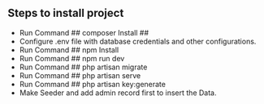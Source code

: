 ## Steps to install project
- Run Command ## composer Install ##
- Configure .env file with database credentials and other configurations.
- Run Command ## npm Install 
- Run Command ## npm run dev
- Run Command ## php artisan migrate
- Run Command ## php artisan serve
- Run Command ## php artisan key:generate
- Make Seeder and add admin record first to insert the Data.
